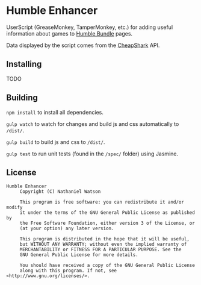 # Humble Enhancer

UserScript (GreaseMonkey, TamperMonkey, etc.) for adding useful information about games to [Humble Bundle](http://humblebundle.com/) pages.

Data displayed by the script comes from the [CheapShark](http://www.cheapshark.com/) API.

## Installing
TODO

## Building
`npm install` to install all dependencies.

`gulp watch` to watch for changes and build js and css automatically to `/dist/`.

`gulp build` to build js and css to `/dist/`.

`gulp test` to run unit tests (found in the `/spec/` folder) using Jasmine.

## License
```
Humble Enhancer
	 Copyright (C) Nathaniel Watson

	 This program is free software: you can redistribute it and/or modify
	 it under the terms of the GNU General Public License as published by
	 the Free Software Foundation, either version 3 of the License, or
	 (at your option) any later version.

	 This program is distributed in the hope that it will be useful,
	 but WITHOUT ANY WARRANTY; without even the implied warranty of
	 MERCHANTABILITY or FITNESS FOR A PARTICULAR PURPOSE. See the
	 GNU General Public License for more details.

	 You should have received a copy of the GNU General Public License
	 along with this program. If not, see <http://www.gnu.org/licenses/>.
 ```
